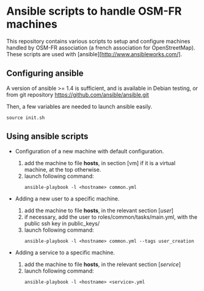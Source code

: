 Ansible scripts to handle OSM-FR machines
=========================================

This repository contains various scripts to setup and configure machines
handled by OSM-FR association (a french association for OpenStreetMap). These
scripts are used with [ansible][http://www.ansibleworks.com/].


Configuring ansible
-------------------

A version of ansible >= 1.4 is sufficient, and is available in Debian testing,
or from git repository https://github.com/ansible/ansible.git


Then, a few variables are needed to launch ansible easily.

    source init.sh


Using ansible scripts
---------------------

* Configuration of a new machine with default configuration.
  1. add the machine to file **hosts**, in section [vm] if it is a virtual
machine, at the top otherwise.
  2. launch following command:
        ```
        ansible-playbook -l <hostname> common.yml
        ```

* Adding a new user to a specific machine.
  1. add the machine to file **hosts**, in the relevant section [*user*]
  2. if necessary, add the user to roles/common/tasks/main.yml, with the public
ssh key in public\_keys/<user>
  3. launch following command:
        ```
        ansible-playbook -l <hostname> common.yml --tags user_creation
        ```

* Adding a service to a specific machine.
  1. add the machine to file **hosts**, in the relevant section [*service*]
  2. launch following command:
        ```
        ansible-playbook -l <hostname> <service>.yml
        ```
